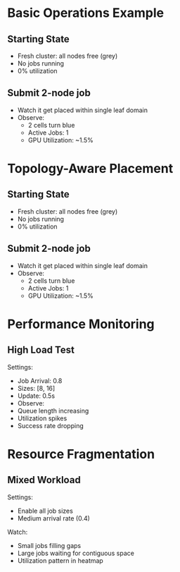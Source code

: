 # Basic Operations Example
## Starting State
- Fresh cluster: all nodes free (grey)
- No jobs running
- 0% utilization
## Submit 2-node job
- Watch it get placed within single leaf domain
- Observe:
  - 2 cells turn blue
  - Active Jobs: 1
  - GPU Utilization: ~1.5%

# Topology-Aware Placement
## Starting State
- Fresh cluster: all nodes free (grey)
- No jobs running
- 0% utilization
## Submit 2-node job
- Watch it get placed within single leaf domain
- Observe:
  - 2 cells turn blue
  - Active Jobs: 1
  - GPU Utilization: ~1.5%

# Performance Monitoring
## High Load Test
Settings:
- Job Arrival: 0.8
- Sizes: [8, 16]
- Update: 0.5s
- Observe:
- Queue length increasing
- Utilization spikes
- Success rate dropping

# Resource Fragmentation
## Mixed Workload
Settings:
- Enable all job sizes
- Medium arrival rate (0.4)

Watch:
- Small jobs filling gaps
- Large jobs waiting for contiguous space
- Utilization pattern in heatmap
